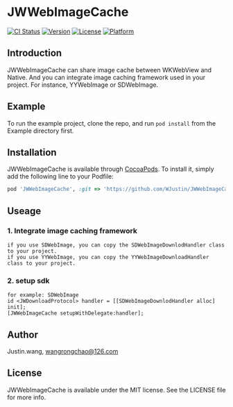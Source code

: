 # JWWebImageCache

[![CI Status](https://img.shields.io/travis/Justin.wang/JWWebImageCache.svg?style=flat)](https://travis-ci.org/Justin.wang/JWWebImageCache)
[![Version](https://img.shields.io/cocoapods/v/JWWebImageCache.svg?style=flat)](https://cocoapods.org/pods/JWWebImageCache)
[![License](https://img.shields.io/cocoapods/l/JWWebImageCache.svg?style=flat)](https://cocoapods.org/pods/JWWebImageCache)
[![Platform](https://img.shields.io/cocoapods/p/JWWebImageCache.svg?style=flat)](https://cocoapods.org/pods/JWWebImageCache)

## Introduction

JWWebImageCache can share image cache between WKWebView and Native. And you can integrate image caching framework used in your project. For instance, YYWebImage or SDWebImage.

## Example

To run the example project, clone the repo, and run `pod install` from the Example directory first.

## Installation

JWWebImageCache is available through [CocoaPods](https://cocoapods.org). To install
it, simply add the following line to your Podfile:

```ruby
pod 'JWWebImageCache', :git => 'https://github.com/WJustin/JWWebImageCache.git'
```
## Useage

 ### 1. Integrate image caching framework  
    if you use SDWebImage, you can copy the SDWebImageDownlodHandler class to your project.
    if you use YYWebImage, you can copy the YYWebImageDownloadHandler class to your project.
    
 ### 2. setup sdk
    for example: SDWebImage
    id <JWDownloadProtocol> handler = [[SDWebImageDownlodHandler alloc] init];
    [JWWebImageCache setupWithDelegate:handler];
 
## Author

Justin.wang, wangrongchao@126.com

## License

JWWebImageCache is available under the MIT license. See the LICENSE file for more info.

